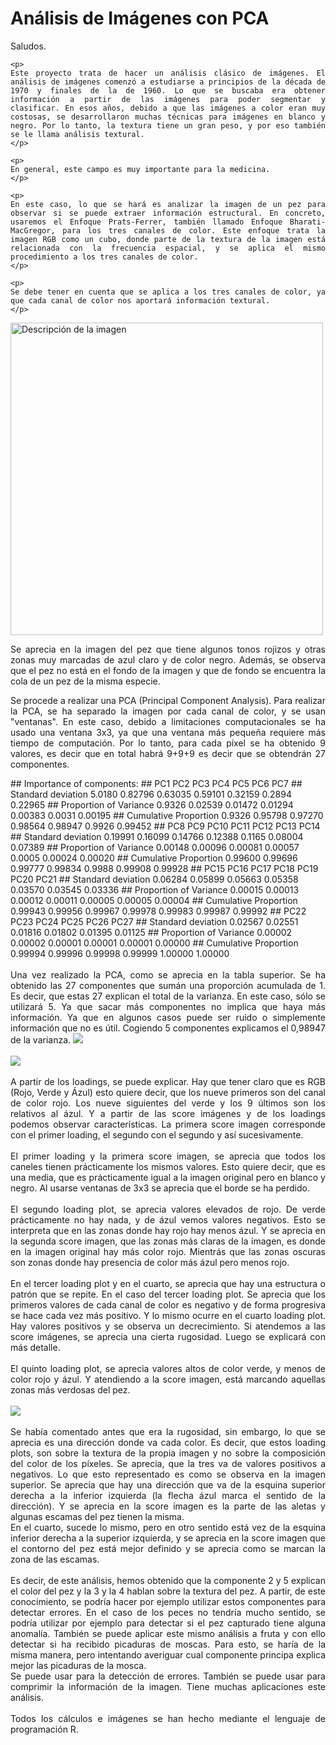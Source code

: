 Análisis de Imágenes con PCA
================
<div align="justify">
    <p>Saludos.</p>
    
    <p>
    Este proyecto trata de hacer un análisis clásico de imágenes. El análisis de imágenes comenzó a estudiarse a principios de la década de 1970 y finales de la de 1960. Lo que se buscaba era obtener información a partir de las imágenes para poder segmentar y clasificar. En esos años, debido a que las imágenes a color eran muy costosas, se desarrollaron muchas técnicas para imágenes en blanco y negro. Por lo tanto, la textura tiene un gran peso, y por eso también se le llama análisis textural.
    </p>

    <p>
    En general, este campo es muy importante para la medicina.
    </p>

    <p>
    En este caso, lo que se hará es analizar la imagen de un pez para observar si se puede extraer información estructural. En concreto, usaremos el Enfoque Prats-Ferrer, también llamado Enfoque Bharati-MacGregor, para los tres canales de color. Este enfoque trata la imagen RGB como un cubo, donde parte de la textura de la imagen está relacionada con la frecuencia espacial, y se aplica el mismo procedimiento a los tres canales de color.
    </p>

    <p>
    Se debe tener en cuenta que se aplica a los tres canales de color, ya que cada canal de color nos aportará información textural.
    </p>
<img src="https://raw.githubusercontent.com/davecas1/davecas1.github.io/master/pro_1_img/Amnou_u0%20(1).jpg" alt="Descripción de la imagen" width="500">
    <p>
    Se aprecia en la imagen del pez que tiene algunos tonos rojizos y otras zonas muy marcadas de azul claro y de color negro. Además, se observa que el pez no está en el fondo de la imagen y que de fondo se encuentra la cola de un pez de la misma especie.
    </p>
    <p>
    Se procede a realizar una PCA (Principal Component Analysis). Para realizar la PCA, se ha separado la imagen por cada canal de color, y se usan "ventanas". En este caso, debido a limitaciones computacionales se ha usado una ventana 3x3, ya que una ventana más pequeña requiere más tiempo de computación. Por lo tanto, para cada píxel se ha obtenido 9 valores, es decir que en total habrá 9+9+9 es decir que se obtendrán 27 componentes.
    </p>
</div>
    ## Importance of components:
    ##                           PC1     PC2     PC3     PC4     PC5    PC6     PC7
    ## Standard deviation     5.0180 0.82796 0.63035 0.59101 0.32159 0.2894 0.22965
    ## Proportion of Variance 0.9326 0.02539 0.01472 0.01294 0.00383 0.0031 0.00195
    ## Cumulative Proportion  0.9326 0.95798 0.97270 0.98564 0.98947 0.9926 0.99452
    ##                            PC8     PC9    PC10    PC11   PC12    PC13    PC14
    ## Standard deviation     0.19991 0.16099 0.14766 0.12388 0.1165 0.08004 0.07389
    ## Proportion of Variance 0.00148 0.00096 0.00081 0.00057 0.0005 0.00024 0.00020
    ## Cumulative Proportion  0.99600 0.99696 0.99777 0.99834 0.9988 0.99908 0.99928
    ##                           PC15    PC16    PC17    PC18    PC19    PC20    PC21
    ## Standard deviation     0.06284 0.05899 0.05663 0.05358 0.03570 0.03545 0.03336
    ## Proportion of Variance 0.00015 0.00013 0.00012 0.00011 0.00005 0.00005 0.00004
    ## Cumulative Proportion  0.99943 0.99956 0.99967 0.99978 0.99983 0.99987 0.99992
    ##                           PC22    PC23    PC24    PC25    PC26    PC27
    ## Standard deviation     0.02567 0.02551 0.01816 0.01802 0.01395 0.01125
    ## Proportion of Variance 0.00002 0.00002 0.00001 0.00001 0.00001 0.00000
    ## Cumulative Proportion  0.99994 0.99996 0.99998 0.99999 1.00000 1.00000
<br>
<br>
<div align="justify">
    Una vez realizado la PCA, como se aprecia en la tabla superior. Se ha obtenido las 27 componentes que sumán una proporción acumulada de 1. Es decir, que estas 27 explican el total de la varianza. En este caso, sólo se utilizará 5. Ya que sacar más componentes no implica que haya más información. Ya que en algunos casos puede ser ruido o simplemente información que no es útil. Cogiendo 5 componentes explicamos el 0,98947 de la varianza.
    <img src="https://raw.githubusercontent.com/davecas1/davecas1.github.io/master/pro_1_img/1LOADING.png" >
    <br><br>
    <img src="https://raw.githubusercontent.com/davecas1/davecas1.github.io/master/pro_1_img/2SCOREIMAGEN.png" >
    <br><br>
A partir de los loadings, se puede explicar. Hay que tener claro que es RGB (Rojo, Verde y Ázul) esto quiere decir, que los nueve primeros son del canal de color rojo. Los nueve siguientes del verde y los 9 últimos son los relativos al ázul. Y a partir de las score imágenes y de los loadings podemos observar características. La primera score imagen corresponde con el primer loading, el segundo con el segundo y así sucesivamente.
<br>
<br>
El primer loading y la primera score imagen, se aprecia que todos los caneles tienen prácticamente los mismos valores. Esto quiere decir, que es una media, que es prácticamente igual a la imagen original pero en blanco y negro. Al usarse ventanas de 3x3 se aprecia que el borde se ha perdido.
<br>
<br>
El segundo loading plot, se aprecia valores elevados de rojo. De verde prácticamente no hay nada, y de ázul vemos valores negativos. Esto se interpreta que en las zonas donde hay rojo hay menos ázul. Y se aprecia en la segunda score imagen, que las zonas más claras de la imagen, es donde en la imagen original hay más color rojo. Mientrás que las zonas oscuras son zonas donde hay presencia de color más ázul pero menos rojo.
<br>
<br>
En el tercer loading plot y en el cuarto, se aprecia que hay una estructura o patrón que se repite. En el caso del tercer loading plot. Se aprecia que los primeros valores de cada canal de color es negativo y de forma progresiva se hace cada vez más positivo. Y lo mismo ocurre en el cuarto loading plot. Hay valores positivos y se observa un decrecimiento. Si atendemos a las score imágenes, se aprecia una cierta rugosidad. Luego se explicará con más detalle.
<br>
<br>
El quinto loading plot, se aprecia valores altos de color verde, y menos de color rojo y ázul. Y atendiendo a la score imagen, está marcando aquellas zonas más verdosas del pez.
<br>
<br>
    <img src="https://raw.githubusercontent.com/davecas1/davecas1.github.io/master/pro_1_img/direccion.png" >
<br>
<br>
Se había comentado antes que era la rugosidad, sin embargo, lo que se aprecia es una dirección donde va cada color. Es decir, que estos loading plots, son sobre la textura de la propia imagen y no sobre la composición del color de los píxeles. Se aprecia, que la tres va de valores positivos a negativos. Lo que esto representado es como se observa en la imagen superior. Se aprecia que hay una dirección que va de la esquina superior derecha a la inferior izquierda (la flecha ázul marca el sentido de la dirección). Y se aprecia en la score imagen es la parte de las aletas y algunas escamas del pez tienen la misma.
<br>
En el cuarto, sucede lo mismo, pero en otro sentido está vez de la esquina inferior derecha a la superior izquierda, y se aprecia en la score imagen que el contorno del pez está mejor definido y se aprecia como se marcan la zona de las escamas.
<br>
<br>
Es decir, de este análisis, hemos obtenido que la componente 2 y 5 explican el color del pez y la 3 y la 4 hablan sobre la textura del pez. A partir, de este conocimiento, se podría hacer por ejemplo utilizar estos componentes para detectar errores. En el caso de los peces no tendría mucho sentido, se podría utilizar por ejemplo para detectar si el pez capturado tiene alguna anomalía. También se puede aplicar este mismo análisis a fruta y con ello detectar si ha recibido picaduras de moscas. Para esto, se haría de la misma manera, pero intentando averiguar cual componente principa explica mejor las picaduras de la mosca.
<br>
Se puede usar para la detección de errores. También se puede usar para comprimir la información de la imagen. Tiene muchas aplicaciones este análisis.
<br>
<br>
Todos los cálculos e imágenes se han hecho mediante el lenguaje de programación R.

</div>
